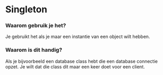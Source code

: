 # Singleton

### Waarom gebruik je het?
Je gebruikt het als je maar een instantie van een object wilt hebben.

### Waarom is dit handig?
Als je bijvoorbeeld een database class hebt die een database connectie opzet. Je wilt dat die class dit maar een keer doet voor een client.
